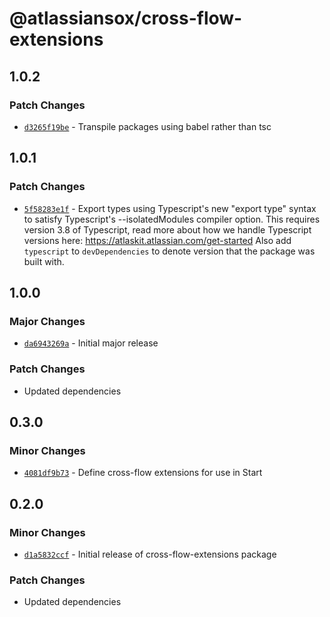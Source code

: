# @atlassiansox/cross-flow-extensions

## 1.0.2

### Patch Changes

- [`d3265f19be`](https://bitbucket.org/atlassian/atlassian-frontend/commits/d3265f19be) - Transpile packages using babel rather than tsc

## 1.0.1

### Patch Changes

- [`5f58283e1f`](https://bitbucket.org/atlassian/atlassian-frontend/commits/5f58283e1f) - Export types using Typescript's new "export type" syntax to satisfy Typescript's --isolatedModules compiler option.
  This requires version 3.8 of Typescript, read more about how we handle Typescript versions here: https://atlaskit.atlassian.com/get-started
  Also add `typescript` to `devDependencies` to denote version that the package was built with.

## 1.0.0

### Major Changes

- [`da6943269a`](https://bitbucket.org/atlassian/atlassian-frontend/commits/da6943269a) - Initial major release

### Patch Changes

- Updated dependencies

## 0.3.0

### Minor Changes

- [`4081df9b73`](https://bitbucket.org/atlassian/atlassian-frontend/commits/4081df9b73) - Define cross-flow extensions for use in Start

## 0.2.0

### Minor Changes

- [`d1a5832ccf`](https://bitbucket.org/atlassian/atlassian-frontend/commits/d1a5832ccf) - Initial release of cross-flow-extensions package

### Patch Changes

- Updated dependencies
